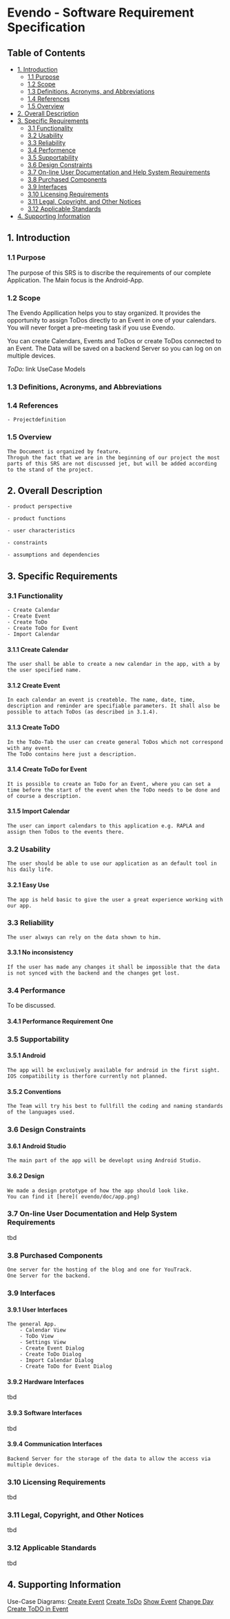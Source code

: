# Evendo - Software Requirement Specification

## Table of Contents
- [1. Introduction](#)
	- [1.1 Purpose](#)
	- [1.2 Scope](#)
	- [1.3 Definitions, Acronyms, and Abbreviations](#)
	- [1.4 References](#)
	- [1.5 Overview](#)
- [2. Overall Description](#)
- [3. Specific Requirements](#)
	- [3.1 Functionality](#)
	- [3.2 Usability](#)
	- [3.3 Reliability](#)
	- [3.4 Performence](#)
	- [3.5 Supportability](#)
	- [3.6 Design Constraints](#)
	- [3.7 On-line User Documentation and Help System Requirements](#)
	- [3.8 Purchased Components](#)
	- [3.9 Interfaces](#)
	- [3.10 Licensing Requirements](#)
	- [3.11 Legal, Copyright, and Other Notices](#)
	- [3.12 Applicable Standards](#)
- [4. Supporting Information](#)

## 1. Introduction


### 1.1 Purpose

The purpose of this SRS is to discribe the requirements of our complete Application.
The Main focus is the Android-App.

### 1.2 Scope

The Evendo Appllication helps you to stay organized. It provides the opportunity to assign ToDos directly to an Event in one of your calendars. You will never forget a pre-meeting task if you use Evendo.

You can create Calendars, Events and ToDos or create ToDos connected to an Event.
The Data will be saved on a backend Server so you can log on on multiple devices.

*ToDo:* link UseCase Models

### 1.3 Definitions, Acronyms, and Abbreviations

### 1.4 References

	- Projectdefinition

### 1.5 Overview

	The Document is organized by feature.
	Throguh the fact that we are in the beginning of our project the most parts of this SRS are not discussed jet, but will be added according to the stand of the project.

## 2. Overall Description

	- product perspective

	- product functions

	- user characteristics

	- constraints

	- assumptions and dependencies

## 3. Specific Requirements

### 3.1 Functionality

	- Create Calendar
	- Create Event
	- Create ToDo
	- Create ToDo for Event
	- Import Calendar

#### 3.1.1 Create Calendar

	The user shall be able to create a new calendar in the app, with a by the user specified name.

#### 3.1.2 Create Event

	In each calendar an event is createble. The name, date, time, description and reminder are specifiable parameters. It shall also be possible to attach ToDos (as described in 3.1.4).

#### 3.1.3 Create ToDO

	In the ToDo-Tab the user can create general ToDos which not correspond with any event.
	The ToDo contains here just a description.

#### 3.1.4 Create ToDo for Event

	It is possible to create an ToDo for an Event, where you can set a time before the start of the event when the ToDo needs to be done and of course a description.

#### 3.1.5 Import Calendar

	The user can import calendars to this application e.g. RAPLA and assign then ToDos to the events there.

### 3.2 Usability

	The user should be able to use our application as an default tool in his daily life.

#### 3.2.1 Easy Use
	
	The app is held basic to give the user a great experience working with our app.

### 3.3 Reliability

	The user always can rely on the data shown to him.

#### 3.3.1 No inconsistency

	If the user has made any changes it shall be impossible that the data is not synced with the backend and the changes get lost. 

### 3.4 Performance

To be discussed.

#### 3.4.1 Performance Requirement One

### 3.5 Supportability

#### 3.5.1 Android

	The app will be exclusively available for android in the first sight. IOS compatibility is therfore currently not planned.

#### 3.5.2 Conventions

	The Team will try his best to fullfill the coding and naming standards of the languages used.

### 3.6 Design Constraints

#### 3.6.1 Android Studio

	The main part of the app will be developt using Android Studio.

#### 3.6.2 Design

	We made a design prototype of how the app should look like.
	You can find it [here]( evendo/doc/app.png)

### 3.7 On-line User Documentation and Help System Requirements

tbd

### 3.8 Purchased Components

	One server for the hosting of the blog and one for YouTrack.
	One Server for the backend.

### 3.9 Interfaces


#### 3.9.1 User Interfaces

	The general App.
		- Calendar View
		- ToDo View
		- Settings View
		- Create Event Dialog
		- Create ToDo Dialog
		- Import Calendar Dialog
		- Create ToDo for Event Dialog

#### 3.9.2 Hardware Interfaces

tbd

#### 3.9.3 Software Interfaces

tbd

#### 3.9.4 Communication Interfaces

	Backend Server for the storage of the data to allow the access via multiple devices.

### 3.10 Licensing Requirements

tbd

### 3.11 Legal, Copyright, and Other Notices

tbd

### 3.12 Applicable Standards

tbd

## 4. Supporting Information

Use-Case Diagrams:
[Create Event](https://github.com/gnaatz/evendo/blob/docu/doc/diagrams/Usecase-createEntry.png)
[Create ToDo](https://github.com/gnaatz/evendo/blob/docu/doc/diagrams/Usecase-createTODO.png)
[Show Event](https://github.com/gnaatz/evendo/blob/docu/doc/diagrams/ShowEvent.svg)
[Change Day](https://github.com/gnaatz/evendo/blob/docu/doc/diagrams/ChangeDay.svg)
[Create ToDO in Event](https://github.com/gnaatz/evendo/blob/docu/doc/diagrams/CreateToDoInEvent.svg)
